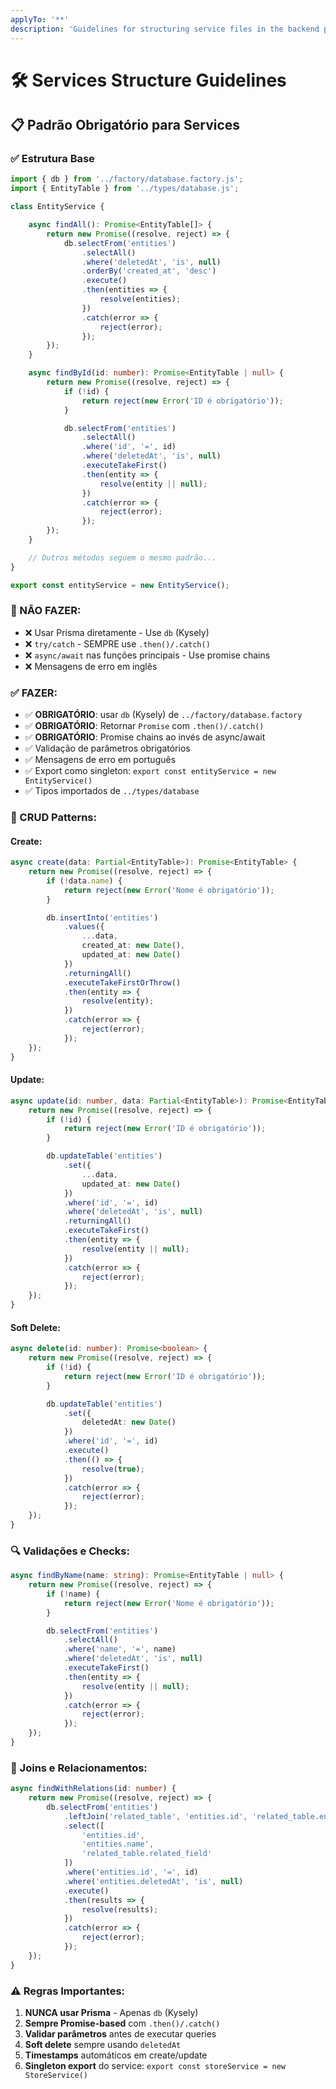 ```yaml
---
applyTo: '**'
description: 'Guidelines for structuring service files in the backend project.'
---
```


# 🛠️ Services Structure Guidelines

## 📋 **Padrão Obrigatório para Services**

### **✅ Estrutura Base**

```typescript
import { db } from '../factory/database.factory.js';
import { EntityTable } from '../types/database.js';

class EntityService {

    async findAll(): Promise<EntityTable[]> {
        return new Promise((resolve, reject) => {
            db.selectFrom('entities')
                .selectAll()
                .where('deletedAt', 'is', null)
                .orderBy('created_at', 'desc')
                .execute()
                .then(entities => {
                    resolve(entities);
                })
                .catch(error => {
                    reject(error);
                });
        });
    }

    async findById(id: number): Promise<EntityTable | null> {
        return new Promise((resolve, reject) => {
            if (!id) {
                return reject(new Error('ID é obrigatório'));
            }

            db.selectFrom('entities')
                .selectAll()
                .where('id', '=', id)
                .where('deletedAt', 'is', null)
                .executeTakeFirst()
                .then(entity => {
                    resolve(entity || null);
                })
                .catch(error => {
                    reject(error);
                });
        });
    }

    // Outros métodos seguem o mesmo padrão...
}

export const entityService = new EntityService();
```

### **🚫 NÃO FAZER:**
- ❌ Usar Prisma diretamente - Use `db` (Kysely)
- ❌ `try/catch` - SEMPRE use `.then()/.catch()`
- ❌ `async/await` nas funções principais - Use promise chains
- ❌ Mensagens de erro em inglês

### **✅ FAZER:**
- ✅ **OBRIGATÓRIO**: usar `db` (Kysely) de `../factory/database.factory`
- ✅ **OBRIGATÓRIO**: Retornar `Promise` com `.then()/.catch()`  
- ✅ **OBRIGATÓRIO**: Promise chains ao invés de async/await
- ✅ Validação de parâmetros obrigatórios
- ✅ Mensagens de erro em português
- ✅ Export como singleton: `export const entityService = new EntityService()`
- ✅ Tipos importados de `../types/database`

### **📝 CRUD Patterns:**

#### **Create:**
```typescript
async create(data: Partial<EntityTable>): Promise<EntityTable> {
    return new Promise((resolve, reject) => {
        if (!data.name) {
            return reject(new Error('Nome é obrigatório'));
        }

        db.insertInto('entities')
            .values({
                ...data,
                created_at: new Date(),
                updated_at: new Date()
            })
            .returningAll()
            .executeTakeFirstOrThrow()
            .then(entity => {
                resolve(entity);
            })
            .catch(error => {
                reject(error);
            });
    });
}
```

#### **Update:**
```typescript
async update(id: number, data: Partial<EntityTable>): Promise<EntityTable | null> {
    return new Promise((resolve, reject) => {
        if (!id) {
            return reject(new Error('ID é obrigatório'));
        }

        db.updateTable('entities')
            .set({
                ...data,
                updated_at: new Date()
            })
            .where('id', '=', id)
            .where('deletedAt', 'is', null)
            .returningAll()
            .executeTakeFirst()
            .then(entity => {
                resolve(entity || null);
            })
            .catch(error => {
                reject(error);
            });
    });
}
```

#### **Soft Delete:**
```typescript
async delete(id: number): Promise<boolean> {
    return new Promise((resolve, reject) => {
        if (!id) {
            return reject(new Error('ID é obrigatório'));
        }

        db.updateTable('entities')
            .set({
                deletedAt: new Date()
            })
            .where('id', '=', id)
            .execute()
            .then(() => {
                resolve(true);
            })
            .catch(error => {
                reject(error);
            });
    });
}
```

### **🔍 Validações e Checks:**
```typescript
async findByName(name: string): Promise<EntityTable | null> {
    return new Promise((resolve, reject) => {
        if (!name) {
            return reject(new Error('Nome é obrigatório'));
        }

        db.selectFrom('entities')
            .selectAll()
            .where('name', '=', name)
            .where('deletedAt', 'is', null)
            .executeTakeFirst()
            .then(entity => {
                resolve(entity || null);
            })
            .catch(error => {
                reject(error);
            });
    });
}
```

### **🔗 Joins e Relacionamentos:**
```typescript
async findWithRelations(id: number) {
    return new Promise((resolve, reject) => {
        db.selectFrom('entities')
            .leftJoin('related_table', 'entities.id', 'related_table.entity_id')
            .select([
                'entities.id',
                'entities.name',
                'related_table.related_field'
            ])
            .where('entities.id', '=', id)
            .where('entities.deletedAt', 'is', null)
            .execute()
            .then(results => {
                resolve(results);
            })
            .catch(error => {
                reject(error);
            });
    });
}
```

### **⚠️ Regras Importantes:**
1. **NUNCA usar Prisma** - Apenas `db` (Kysely)
2. **Sempre Promise-based** com `.then()/.catch()`
3. **Validar parâmetros** antes de executar queries
4. **Soft delete** sempre usando `deletedAt`
5. **Timestamps** automáticos em create/update
6. **Singleton export** do service: `export const storeService = new StoreService()`


